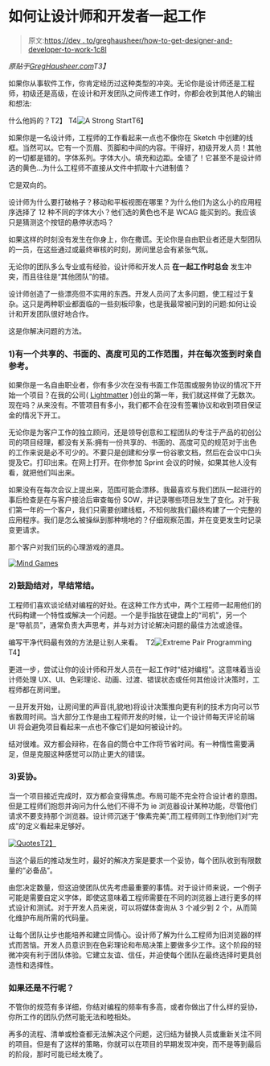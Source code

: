 # 如何让设计师和开发者一起工作

> 原文:[https://dev . to/greghausheer/how-to-get-designer-and-developer-to-work-1c8l](https://dev.to/greghausheer/how-to-get-designers-and-developers-to-work-together-1c8l)

*原贴于[GregHausheer.com](https://www.greghausheer.com/articles/how-to-get-designers-and-developers-to-work-together)T3】*

如果你从事软件工作，你肯定经历过这种类型的冲突。无论你是设计师还是工程师，初级还是高级，在设计和开发团队之间传递工作时，你都会收到其他人的输出和想法:

什么他妈的？T2】‍
T4![A Strong Start](../Images/e707c2647c85d9992961f40543ff92d3.png)T6】

如果你是一名设计师，工程师的工作看起来一点也不像你在 Sketch 中创建的线框。当然可以。它有一个页眉、页脚和中间的内容。干得好，初级开发人员！其他的一切都是错的。字体系列。字体大小。填充和边距。全错了！它甚至不是设计师选的黄色...为什么工程师不直接从文件中抓取十六进制值？

它是双向的。

设计师为什么要打破格子？移动和平板视图在哪里？为什么他们为这么小的应用程序选择了 12 种不同的字体大小？他们选的黄色也不是 WCAG 能买到的。我应该只是猜测这个按钮的悬停状态吗？

如果这样的时刻没有发生在你身上，你在撒谎。无论你是自由职业者还是大型团队的一员，在这些通过或最终审核的时刻，房间里总会有紧张气氛。

无论你的团队多么专业或有经验，设计师和开发人员 **在一起工作时总会** 发生冲突，而且往往是“其他团队”的错。

设计师创造了一些漂亮但不实用的东西。开发人员问了太多问题，使工程过于复杂。这只是两种职业都面临的一些刻板印象，也是我最常被问到的问题:如何让设计和开发团队很好地合作。

这是你解决问题的方法。

### [](#1-have-a-shared-written-and-highly-visible-scope-of-work-and-physically-refer-to-it-at-every-checkin)**1)有一个共享的、书面的、高度可见的工作范围，并在每次签到时亲自参考。**

如果你是一名自由职业者，你有多少次在没有书面工作范围或服务协议的情况下开始一个项目？在我的公司( [Lightmatter](https://www.lightmatter.com) )创业的第一年，我们就这样做了无数次。现在吗？从来没有。不管项目有多小，我们都不会在没有签署协议和收到项目保证金的情况下开工。

无论你是为客户工作的独立顾问，还是领导创意和工程团队的专注于产品的初创公司的项目经理，都没有关系:拥有一份共享的、书面的、高度可见的规范对于出色的工作来说是必不可少的。不要只是创建和分享一份谷歌文档，然后在会议中口头提及它。打印出来。在网上打开。在你参加 Sprint 会议的时候，如果其他人没有看，就把他们叫出来。

如果没有在每次会议上提出来，范围可能会漂移。我最喜欢与我们团队一起进行的事后检查是在与客户接洽后审查每份 SOW，并记录哪些项目发生了变化。对于我们第一年的一个客户，我们只需要创建线框，不知何故我们最终构建了一个完整的应用程序。我们是怎么被操纵到那种境地的？仔细观察范围，并在变更发生时记录变更请求。

那个客户对我们玩的心理游戏的道具。

[![Mind Games](../Images/3680f78806fa9ed782f81908e0abbb13.png)](https://res.cloudinary.com/practicaldev/image/fetch/s--ukV4sAgZ--/c_limit%2Cf_auto%2Cfl_progressive%2Cq_auto%2Cw_880/https://uploads-ssl.webflow.com/5d50af223691c94230e44d96/5d5f2d799dc2911a1510bff3_jiy9EpJCdarUUEuj-SQHNoC9gbz8mmhDAsDD60kmGPMzflp_y8CqcG6FBIrn1HUTArSEc19ZWMBLTDQqcQQYtG6QJoNNj1l2s82dFV9d4iKRnT4Kke1L5LdGz0LHlFSCF09Gfz56.png)
‍

### [](#2-encourage-pairing-early-and-often)**2)鼓励结对，早结常结。**

工程师们喜欢谈论结对编程的好处。在这种工作方式中，两个工程师一起用他们的代码构建一个特性或解决一个问题。一个是手指放在键盘上的“司机”，另一个是“导航员”，通常负责大声思考，并与对方讨论解决问题的最佳方法或途径。

编写干净代码最有效的方法是让别人来看。
‍
T2![Extreme Pair Programming](../Images/28fec38cd6407cb97d72e1575e77354f.png)T4】

更进一步，尝试让你的设计师和开发人员在一起工作时“结对编程”。这意味着当设计师处理 UX、UI、色彩理论、动画、过渡、错误状态或任何其他设计决策时，工程师都在房间里。

一旦开发开始，让房间里的声音(礼貌地)将设计决策推向更有利的技术方向可以节省数周时间。当大部分工作是由工程师开发的时候，让一个设计师每天评论前端 UI 将会避免项目看起来一点也不像它们是如何被设计的。

结对很难。双方都会辩称，在各自的筒仓中工作将节省时间。有一种惰性需要满足，但是克服这种感觉可以防止更大的错误。
‍

### [](#3-compromise)**3)妥协。**

当一个项目接近完成时，双方都会变得焦虑。布局可能不完全符合设计者的意图。但是工程师们抱怨并询问为什么他们不得不为 ie 浏览器设计某种功能，尽管他们请求不要支持那个浏览器。设计师沉迷于“像素完美”,而工程师则工作到他们对“完成”的定义看起来足够好。

[![Quotes](../Images/f543a401dcba80658bcadf083a45f74e.png)T2】](https://res.cloudinary.com/practicaldev/image/fetch/s--hyXdEvQq--/c_limit%2Cf_auto%2Cfl_progressive%2Cq_auto%2Cw_880/https://uploads-ssl.webflow.com/5d50af223691c94230e44d96/5d5f3a800fc43db7786d954f_3EBnakhZAzPKs6b54yAagmMG8saySvgmap97vFAU_AkmffoozGrsoHliiz-4xb5ufo5upWdFr8RttqBO4kx2cXeJfazhKAuecp_Lv1ZCVFdXkWG8bK73aynMRsKYF27kxjBnkA_b.png)

当这个最后的推动发生时，最好的解决方案是要求一个妥协，每个团队收到有限数量的“必备品”。

由您决定数量，但这迫使团队优先考虑最重要的事情。对于设计师来说，一个例子可能是需要自定义字体，即使这意味着工程师需要在不同的浏览器上进行更多的样式设计和测试。对于开发人员来说，可以将媒体查询从 3 个减少到 2 个，从而简化维护布局所需的代码量。

让每个团队让步也能培养和建立同情心。设计师了解为什么工程师为旧浏览器的样式而苦恼。开发人员意识到在色彩理论和布局决策上要做多少工作。这个阶段的轻微冲突有利于团队体验。它建立友谊、信任，并迫使每个团队在最终选择时更具创造性和选择性。
‍

### [](#what-if-it-still-doesnt-work%E2%80%8D)**如果还是不行呢？‍**

不管你的规范有多详细，你结对编程的频率有多高，或者你做出了什么样的妥协，你所工作的团队仍然可能无法和睦相处。

再多的流程、清单或检查都无法解决这个问题，这归结为替换人员或重新关注不同的项目。但是有了这样的策略，你就可以在项目的早期发现冲突，而不是等到最后的阶段，那时可能已经太晚了。